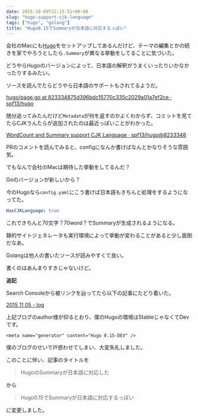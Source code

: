 ```yaml
---
date: 2015-10-09T22:15:51+09:00
slug: "hugo-support-cjk-language"
tags: ["hugo", "golang"]
title: "Hugo0.15でSummaryが日本語に対応するっぽい"
---
```


会社のMacにも[Hugo](https://gohugo.io/)をセットアップしてあるんだけど、テーマの編集とかの続きを家でやろうとしたら`.Summary`が異なる挙動をしてることに気づいた。

どうやらHugoのバージョンによって、日本語の解釈がうまくいったりいかなかったりするみたい。

ソースを読んでたらどうやら日本語のサポートもされてるようだ。

[hugo/page.go at 823334875d396bdc15770c335c2029a01a7ef2ce · spf13/hugo](https://github.com/spf13/hugo/blob/823334875d396bdc15770c335c2029a01a7ef2ce/hugolib/page.go)

随分追ってみたんだけど`Metadata`が何を返すのかよくわからず、コミットを見てたらCJKうんたらが追加されたのは最近っぽいことがわかった。

[WordCount and Summary support CJK Language · spf13/hugo@8233348](https://github.com/spf13/hugo/commit/823334875d396bdc15770c335c2029a01a7ef2ce?diff=split)

PRのコメントを読んでみると、configになんか書けばなんとかなりそうな雰囲気。

でもなんで会社のMacは期待した挙動をしてるんだ？

Goのバージョンが新しいから？

今のHugoなら`config.yaml`にこう書けば日本語もきちんと処理をするようになってた。

``` yaml
HasCJKLanguage: true
```

これできちんと70文字？70word？でSummaryが生成されるようになる。

静的サイトジェネレータも実行環境によって挙動が変わることがあると少し面倒だなあ。

Golangは他人の書いたソースが読みやすくて良い。

書くのはあんまりすきじゃないけど。

**追記**

Search Consoleから被リンクを辿ってたら以下の記事にたどり着いた。

[2015 11 05 - log](http://deprode.net/log/logs/2015-11-05/)

上記ブログのauthor様が仰るとおり、僕のHugoの環境はStableじゃなくてDevです。

`<meta name="generator" content="Hugo 0.15-DEV" />`

僕のブログのせいで戸惑わせてしまい、大変失礼しました。

このことに伴い、記事のタイトルを

>HugoのSummaryが日本語に対応した

から

>Hugo0.15でSummaryが日本語に対応するっぽい

に変更しました。

